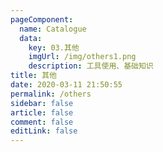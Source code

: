 ```yaml
---
pageComponent: 
  name: Catalogue
  data: 
    key: 03.其他
    imgUrl: /img/others1.png
    description: 工具使用、基础知识
title: 其他
date: 2020-03-11 21:50:55
permalink: /others
sidebar: false
article: false
comment: false
editLink: false
---
```

